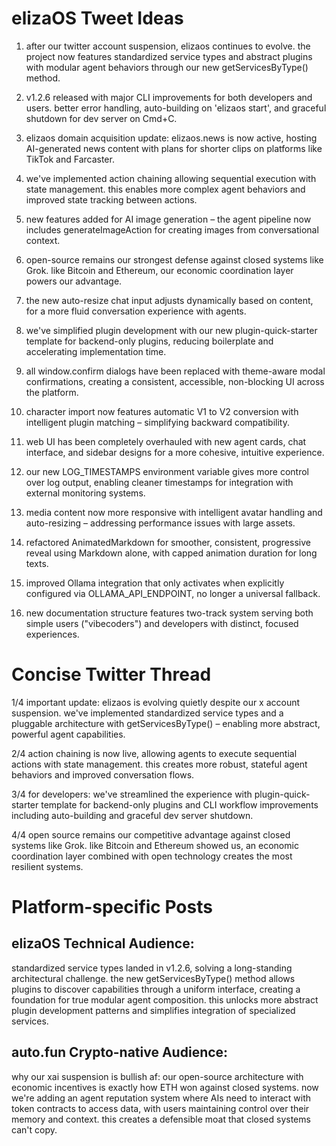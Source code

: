 # elizaOS Tweet Ideas

1. after our twitter account suspension, elizaos continues to evolve. the project now features standardized service types and abstract plugins with modular agent behaviors through our new getServicesByType() method.

2. v1.2.6 released with major CLI improvements for both developers and users. better error handling, auto-building on 'elizaos start', and graceful shutdown for dev server on Cmd+C.

3. elizaos domain acquisition update: elizaos.news is now active, hosting AI-generated news content with plans for shorter clips on platforms like TikTok and Farcaster.

4. we've implemented action chaining allowing sequential execution with state management. this enables more complex agent behaviors and improved state tracking between actions.

5. new features added for AI image generation – the agent pipeline now includes generateImageAction for creating images from conversational context.

6. open-source remains our strongest defense against closed systems like Grok. like Bitcoin and Ethereum, our economic coordination layer powers our advantage.

7. the new auto-resize chat input adjusts dynamically based on content, for a more fluid conversation experience with agents.

8. we've simplified plugin development with our new plugin-quick-starter template for backend-only plugins, reducing boilerplate and accelerating implementation time.

9. all window.confirm dialogs have been replaced with theme-aware modal confirmations, creating a consistent, accessible, non-blocking UI across the platform.

10. character import now features automatic V1 to V2 conversion with intelligent plugin matching – simplifying backward compatibility.

11. web UI has been completely overhauled with new agent cards, chat interface, and sidebar designs for a more cohesive, intuitive experience.

12. our new LOG_TIMESTAMPS environment variable gives more control over log output, enabling cleaner timestamps for integration with external monitoring systems.

13. media content now more responsive with intelligent avatar handling and auto-resizing – addressing performance issues with large assets.

14. refactored AnimatedMarkdown for smoother, consistent, progressive reveal using Markdown alone, with capped animation duration for long texts.

15. improved Ollama integration that only activates when explicitly configured via OLLAMA_API_ENDPOINT, no longer a universal fallback.

16. new documentation structure features two-track system serving both simple users ("vibecoders") and developers with distinct, focused experiences.

# Concise Twitter Thread

1/4 important update: elizaos is evolving quietly despite our x account suspension. we've implemented standardized service types and a pluggable architecture with getServicesByType() – enabling more abstract, powerful agent capabilities.

2/4 action chaining is now live, allowing agents to execute sequential actions with state management. this creates more robust, stateful agent behaviors and improved conversation flows.

3/4 for developers: we've streamlined the experience with plugin-quick-starter template for backend-only plugins and CLI workflow improvements including auto-building and graceful dev server shutdown.

4/4 open source remains our competitive advantage against closed systems like Grok. like Bitcoin and Ethereum showed us, an economic coordination layer combined with open technology creates the most resilient systems.

# Platform-specific Posts

## elizaOS Technical Audience:
standardized service types landed in v1.2.6, solving a long-standing architectural challenge. the new getServicesByType() method allows plugins to discover capabilities through a uniform interface, creating a foundation for true modular agent composition. this unlocks more abstract plugin development patterns and simplifies integration of specialized services.

## auto.fun Crypto-native Audience:
why our xai suspension is bullish af: our open-source architecture with economic incentives is exactly how ETH won against closed systems. now we're adding an agent reputation system where AIs need to interact with token contracts to access data, with users maintaining control over their memory and context. this creates a defensible moat that closed systems can't copy.